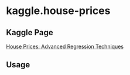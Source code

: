 # kaggle.house-prices

## Kaggle Page

[House Prices: Advanced Regression Techniques](https://www.kaggle.com/c/house-prices-advanced-regression-techniques)

## Usage
